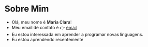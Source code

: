 # Sobre Mim 
- Olá, meu nome é **Maria Clara**!
- Meu email de contato é  👉 [email](maria.claramartins.matias@escola.pr.gov.br)
- Eu estou interessada em aprender a programar novas linguagens.
- Eu estou aprendendo recentemente 

<!---
marisilver2/marisilver2 is a ✨ special ✨ repository because its `README.md` (this file) appears on your GitHub profile.
You can click the Preview link to take a look at your changes.
--->
